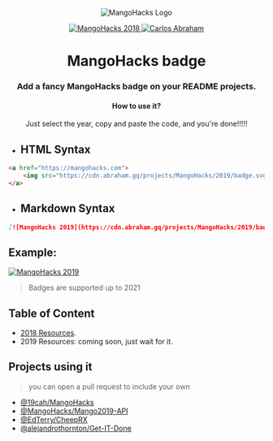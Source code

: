 <p align="center">
	<img src="https://cdn.abraham.gq/projects/MangoHacks/2018/media/MangoHacks.png" alt="MangoHacks Logo">
</p>

<p align="center">
	<a href="https://mangohacks.com">
		<img src="https://cdn.abraham.gq/projects/MangoHacks/badge-year.svg" alt="MangoHacks 2018">
	</a>
	<a href="https://github.com/19cah">
 		<img src="https://19cah.com/badge.svg" alt="Carlos Abraham">
	</a>
</p>

<h1 align="center">
	<b>MangoHacks badge</b>
</h1>

<h3 align="center">
	Add a fancy MangoHacks badge on your README projects.
</h3>

<h4 align="center"> How to use it?</h4>
<p align="center">Just select the year, copy and paste the code, and you're done!!!!!</p>

- ##  HTML Syntax

```html
<a href="https://mangohacks.com">
	<img src="https://cdn.abraham.gq/projects/MangoHacks/2019/badge.svg" alt="MangoHacks 2019">
</a>
```

- ##  Markdown Syntax

```Markdown
[![MangoHacks 2019](https://cdn.abraham.gq/projects/MangoHacks/2019/badge.svg)](https://mangohacks.com)
```

## Example:

[![MangoHacks 2019](https://cdn.abraham.gq/projects/MangoHacks/2019/badge.svg)](https://mangohacks.com)


> Badges are supported up to 2021


## Table of Content

- [2018 Resources](2018).
- 2019 Resources: coming soon, just wait for it.


## Projects using it

> you can open a pull request to include your own

- [@19cah/MangoHacks](https://github.com/19cah/mangohacks)
- [@MangoHacks/Mango2019-API](https://github.com/MangoHacks/Mango2019-API)
- [@EdTerry/CheepRX](https://github.com/EdTerry/CheepRX)
- [@alejandrothornton/Get-IT-Done](https://github.com/alejandrothornton/Get-IT-Done)
